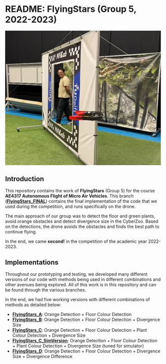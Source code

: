 # README: FlyingStars (Group 5, 2022-2023)

![Happy Kevin](https://raw.githubusercontent.com/ConstantinovMihai/paparazzi/FlyingStars_FINAL/assets/flyingstars.jpeg)

## Introduction
This repository contains the work of **FlyingStars** (Group 5) for the course **AE4317 Autonomous Flight of Micro Air Vehicles**. This branch ([**FlyingStars_FINAL**](https://github.com/ConstantinovMihai/paparazzi/tree/FlyingStars_FINAL)) contains the final implementation of the code that we used during the competition, and runs specifically on the drone.

The main approach of our group was to detect the floor and green plants, avoid orange obstacles and detect divergence size in the CyberZoo. Based on the detections, the drone avoids the obstacles and finds the best path to continue flying.

In the end, we came **second!** in the competition of the academic year 2022-2023.

## Implementations
Throughout our prototyping and testing, we developed many different versions of our code with methods being used in different combinations and other avenues being explored. All of this work is in this repository and can be found through the various branches.

In the end, we had five working versions with different combinations of methods as detailed below:

- [**FlyingStars_A**](https://github.com/ConstantinovMihai/paparazzi/tree/FlyingStars_A): Orange Detection + Floor Colour Detection
- [**FlyingStars_B**](https://github.com/ConstantinovMihai/paparazzi/tree/FlyingStars_B): Orange Detection + Floor Colour Detection + Divergence Size
- [**FlyingStars_C**](https://github.com/ConstantinovMihai/paparazzi/tree/FlyingStars_C): Orange Detection + Floor Colour Detection + Plant Colour Detection + Divergence Size
- [**FlyingStars_C_SimVersion**](https://github.com/ConstantinovMihai/paparazzi/tree/FlyingStars_C_SimVersion): Orange Detection + Floor Colour Detection + Plant Colour Detection + Divergence Size (tuned for simulator)
- [**FlyingStars_D**](https://github.com/ConstantinovMihai/paparazzi/tree/FlyingStars_D): Orange Detection + Floor Colour Detection + Divergence Size + Divergence Difference
